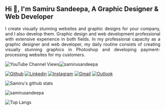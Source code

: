 ## Hi 👋, I'm Samiru Sandeepa, A Graphic Designer & Web Developer

<p align="justify">I create visually stunning websites and graphic designs for your company, and I also develop them. Graphic design and web development professional with extensive experience in both fields. In my professional capacity as a graphic designer and web developer, my daily routine consists of creating visually stunning graphics in Photoshop and developing payment-processing websites for my customers.</p>

<img alt="YouTube Channel Views" src="https://img.shields.io/youtube/channel/views/UCxS4jkG-jl5jsolJkPkMigQ?style=social"><img src="https://komarev.com/ghpvc/?username=samirusandeepa&color=blue" alt="samirusandeepa" />


<!-- Your badges
You can use the website to generate badges: https://shields.io/
-->

[![Github](https://img.shields.io/badge/-Github-000?style=flat&logo=Github&logoColor=white)](https://github.com/samirusandeepa/)
[![Linkedin](https://img.shields.io/badge/-LinkedIn-blue?style=flat&logo=Linkedin&logoColor=white)](https://www.linkedin.com/in/samirusandeepa/)
[![Instagram](https://img.shields.io/badge/-Instagram-c13584?style=flat&labelColor=c13584&logo=instagram&logoColor=white)](https://www.instagram.com/samirusandeepa/)
[![Gmail](https://img.shields.io/badge/-Gmail-c14438?style=flat&logo=Gmail&logoColor=white)](mailto:samirusandeepa72@gmail.com)
[![Outlook](https://img.shields.io/badge/-Outlook-0078D4?style=flat&logo=Microsoft-Outlook&logoColor=white)](mailto:samirusandeepa@outlook.com)

![Samiru's github stats](https://github-readme-stats.vercel.app/api?username=samirusandeepa&layout=compact&langs_count=8&theme=light)

<p><img align="center" src="https://github-readme-streak-stats.herokuapp.com/?user=samirusandeepa&" alt="samirusandeepa"></p>

![Top Langs](https://github-readme-stats.vercel.app/api/top-langs/?username=samirusandeepa&layout=compact&langs_count=8&theme=light)

<!-- This readme was created by Yasiru Tishan - https://github.com/yasirutishan -->

